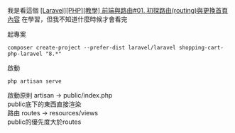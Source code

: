 
我是看這個 [[Laravel][PHP][教學] 前端與路由#01. 初探路由(routing)與更換首頁內容](https://www.youtube.com/watch?v=9OsKI_ad8LE&list=PL2SrkGHjnWcyOquWJIEd7AYAJGMAUdp-a&index=11) 在學習，但我不知道什麼時候才會看完  


起專案
```
composer create-project --prefer-dist laravel/laravel shopping-cart-php-laravel "8.*"
```


啟動
```
php artisan serve
```

啟動原則 artisan -> public/index.php  
public底下的東西直接渲染  
路由 routes -> resources/views  
public的優先度大於routes  